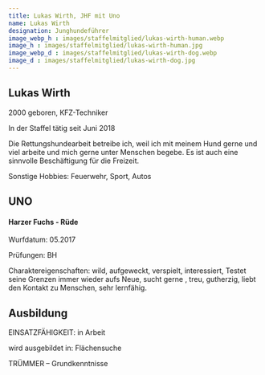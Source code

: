 ```yaml
---
title: Lukas Wirth, JHF mit Uno
name: Lukas Wirth
designation: Junghundeführer
image_webp_h : images/staffelmitglied/lukas-wirth-human.webp
image_h : images/staffelmitglied/lukas-wirth-human.jpg
image_webp_d : images/staffelmitglied/lukas-wirth-dog.webp
image_d : images/staffelmitglied/lukas-wirth-dog.jpg
---
```

## Lukas Wirth
2000 geboren, KFZ-Techniker

In der Staffel tätig seit Juni 2018

Die Rettungshundearbeit betreibe ich, weil ich mit meinem Hund gerne und viel arbeite und mich gerne unter Menschen begebe. Es ist auch eine sinnvolle Beschäftigung für die Freizeit.

Sonstige Hobbies: Feuerwehr, Sport, Autos

## UNO
#### Harzer Fuchs - Rüde
Wurfdatum: 05.2017

Prüfungen: BH 

Charaktereigenschaften: wild, aufgeweckt, verspielt, interessiert, Testet seine Grenzen immer wieder aufs Neue, sucht gerne , treu, gutherzig, liebt den Kontakt zu Menschen, sehr lernfähig.

## Ausbildung
EINSATZFÄHIGKEIT: in Arbeit

wird ausgebildet in: Flächensuche

TRÜMMER – Grundkenntnisse